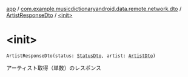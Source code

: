 [app](../../index.md) / [com.example.musicdictionaryandroid.data.remote.network.dto](../index.md) / [ArtistResponseDto](index.md) / [&lt;init&gt;](./-init-.md)

# &lt;init&gt;

`ArtistResponseDto(status: `[`StatusDto`](../-status-dto/index.md)`, artist: `[`ArtistDto`](../-artist-dto/index.md)`)`

アーティスト取得（単数）のレスポンス

